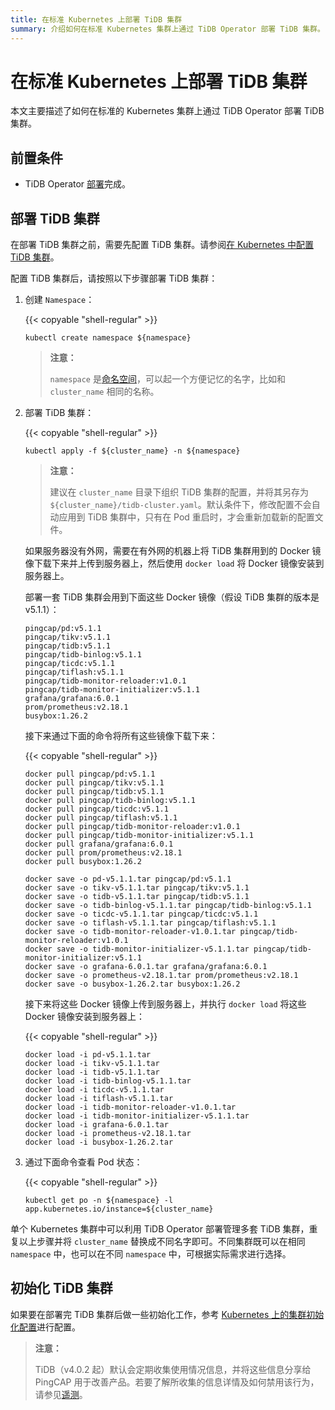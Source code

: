 ```yaml
---
title: 在标准 Kubernetes 上部署 TiDB 集群
summary: 介绍如何在标准 Kubernetes 集群上通过 TiDB Operator 部署 TiDB 集群。
---
```


# 在标准 Kubernetes 上部署 TiDB 集群

本文主要描述了如何在标准的 Kubernetes 集群上通过 TiDB Operator 部署 TiDB 集群。

## 前置条件

* TiDB Operator [部署](deploy-tidb-operator.md)完成。

## 部署 TiDB 集群

在部署 TiDB 集群之前，需要先配置 TiDB 集群。请参阅[在 Kubernetes 中配置 TiDB 集群](configure-a-tidb-cluster.md)。

配置 TiDB 集群后，请按照以下步骤部署 TiDB 集群：

1. 创建 `Namespace`：

    {{< copyable "shell-regular" >}}

    ```shell
    kubectl create namespace ${namespace}
    ```

    > **注意：**
    >
    > `namespace` 是[命名空间](https://kubernetes.io/docs/concepts/overview/working-with-objects/namespaces/)，可以起一个方便记忆的名字，比如和 `cluster_name` 相同的名称。

2. 部署 TiDB 集群：

    {{< copyable "shell-regular" >}}

    ``` shell
    kubectl apply -f ${cluster_name} -n ${namespace}
    ```

    > **注意：**
    >
    > 建议在 `cluster_name` 目录下组织 TiDB 集群的配置，并将其另存为 `${cluster_name}/tidb-cluster.yaml`。默认条件下，修改配置不会自动应用到 TiDB 集群中，只有在 Pod 重启时，才会重新加载新的配置文件。

    如果服务器没有外网，需要在有外网的机器上将 TiDB 集群用到的 Docker 镜像下载下来并上传到服务器上，然后使用 `docker load` 将 Docker 镜像安装到服务器上。

    部署一套 TiDB 集群会用到下面这些 Docker 镜像（假设 TiDB 集群的版本是 v5.1.1）：

    ```shell
    pingcap/pd:v5.1.1
    pingcap/tikv:v5.1.1
    pingcap/tidb:v5.1.1
    pingcap/tidb-binlog:v5.1.1
    pingcap/ticdc:v5.1.1
    pingcap/tiflash:v5.1.1
    pingcap/tidb-monitor-reloader:v1.0.1
    pingcap/tidb-monitor-initializer:v5.1.1
    grafana/grafana:6.0.1
    prom/prometheus:v2.18.1
    busybox:1.26.2
    ```

    接下来通过下面的命令将所有这些镜像下载下来：

    {{< copyable "shell-regular" >}}

    ```shell
    docker pull pingcap/pd:v5.1.1
    docker pull pingcap/tikv:v5.1.1
    docker pull pingcap/tidb:v5.1.1
    docker pull pingcap/tidb-binlog:v5.1.1
    docker pull pingcap/ticdc:v5.1.1
    docker pull pingcap/tiflash:v5.1.1
    docker pull pingcap/tidb-monitor-reloader:v1.0.1
    docker pull pingcap/tidb-monitor-initializer:v5.1.1
    docker pull grafana/grafana:6.0.1
    docker pull prom/prometheus:v2.18.1
    docker pull busybox:1.26.2

    docker save -o pd-v5.1.1.tar pingcap/pd:v5.1.1
    docker save -o tikv-v5.1.1.tar pingcap/tikv:v5.1.1
    docker save -o tidb-v5.1.1.tar pingcap/tidb:v5.1.1
    docker save -o tidb-binlog-v5.1.1.tar pingcap/tidb-binlog:v5.1.1
    docker save -o ticdc-v5.1.1.tar pingcap/ticdc:v5.1.1
    docker save -o tiflash-v5.1.1.tar pingcap/tiflash:v5.1.1
    docker save -o tidb-monitor-reloader-v1.0.1.tar pingcap/tidb-monitor-reloader:v1.0.1
    docker save -o tidb-monitor-initializer-v5.1.1.tar pingcap/tidb-monitor-initializer:v5.1.1
    docker save -o grafana-6.0.1.tar grafana/grafana:6.0.1
    docker save -o prometheus-v2.18.1.tar prom/prometheus:v2.18.1
    docker save -o busybox-1.26.2.tar busybox:1.26.2
    ```

    接下来将这些 Docker 镜像上传到服务器上，并执行 `docker load` 将这些 Docker 镜像安装到服务器上：

    {{< copyable "shell-regular" >}}

    ```shell
    docker load -i pd-v5.1.1.tar
    docker load -i tikv-v5.1.1.tar
    docker load -i tidb-v5.1.1.tar
    docker load -i tidb-binlog-v5.1.1.tar
    docker load -i ticdc-v5.1.1.tar
    docker load -i tiflash-v5.1.1.tar
    docker load -i tidb-monitor-reloader-v1.0.1.tar
    docker load -i tidb-monitor-initializer-v5.1.1.tar
    docker load -i grafana-6.0.1.tar
    docker load -i prometheus-v2.18.1.tar
    docker load -i busybox-1.26.2.tar
    ```

3. 通过下面命令查看 Pod 状态：

    {{< copyable "shell-regular" >}}

    ``` shell
    kubectl get po -n ${namespace} -l app.kubernetes.io/instance=${cluster_name}
    ```

单个 Kubernetes 集群中可以利用 TiDB Operator 部署管理多套 TiDB 集群，重复以上步骤并将 `cluster_name` 替换成不同名字即可。不同集群既可以在相同 `namespace` 中，也可以在不同 `namespace` 中，可根据实际需求进行选择。

## 初始化 TiDB 集群

如果要在部署完 TiDB 集群后做一些初始化工作，参考 [Kubernetes 上的集群初始化配置](initialize-a-cluster.md)进行配置。

> **注意：**
>
> TiDB（v4.0.2 起）默认会定期收集使用情况信息，并将这些信息分享给 PingCAP 用于改善产品。若要了解所收集的信息详情及如何禁用该行为，请参见[遥测](https://docs.pingcap.com/zh/tidb/stable/telemetry)。
